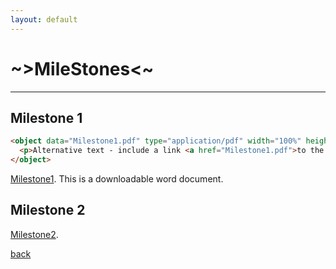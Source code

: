 ```yaml
---
layout: default
---
```


# ~>MileStones<~
* * *

## Milestone 1
```html
<object data="Milestone1.pdf" type="application/pdf" width="100%" height="100%">
  <p>Alternative text - include a link <a href="Milestone1.pdf">to the PDF!</a></p>
</object>
```
[Milestone1](./Milestone1.docx). This is a downloadable word document.


## Milestone 2

[Milestone2](https://docs.google.com/document/d/1B82dB6rPXMC3dKqDq5iS3Ek_2H6csvGiNURLtLO_BuQ/edit?usp=sharing).

[back](./)
